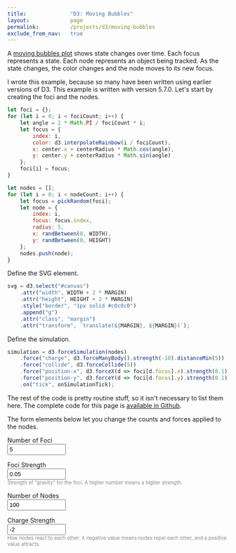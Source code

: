 ```yaml
---
title:              "D3: Moving Bubbles"
layout:             page
permalink:          /projects/d3/moving-bubbles
exclude_from_nav:   true
---
```


A [moving bubbles plot](https://flowingdata.com/2017/05/17/american-workday/) shows state changes over time. Each focus represents a state. Each node represents an object being tracked. As the state changes, the color changes and the node moves to its new focus.

I wrote this example, because so many have been written using earlier versions of D3. This example is written with version 5.7.0. Let's start by creating the foci and the nodes.

```js
let foci = {};
for (let i = 0; i < fociCount; i++) {
    let angle = 2 * Math.PI / fociCount * i;
    let focus = {
        index: i,
        color: d3.interpolateRainbow(i / fociCount),
        x: center.x + centerRadius * Math.cos(angle),
        y: center.y + centerRadius * Math.sin(angle)
    };
    foci[i] = focus;
}

let nodes = [];
for (let i = 0; i < nodeCount; i++) {
    let focus = pickRandom(foci);
    let node = {
        index: i,
        focus: focus.index,
        radius: 5,
        x: randBetween(0, WIDTH),
        y: randBetween(0, HEIGHT)
    };
    nodes.push(node);
}
```

Define the SVG element.

```js
svg = d3.select("#canvas")
    .attr("width", WIDTH + 2 * MARGIN)
    .attr("height", HEIGHT + 2 * MARGIN)
    .style("border", "1px solid #c0c0c0")
    .append("g")
    .attr("class", "margin")
    .attr("transform", `translate(${MARGIN}, ${MARGIN})`);
```

Define the simulation.

```js
simulation = d3.forceSimulation(nodes)
    .force("charge", d3.forceManyBody().strength(-10).distanceMin(5))
    .force("collide", d3.forceCollide(5))
    .force("position-x", d3.forceX(d => foci[d.focus].x).strength(0.1))
    .force("position-y", d3.forceY(d => foci[d.focus].y).strength(0.1))
    .on("tick", onSimulationTick);
```

The rest of the code is pretty routine stuff, so it isn't necessary to list them here. The complete code for this page is [available in Github](https://github.com/jarrettmeyer/jarrettmeyer.github.io/tree/master/projects/d3/moving-bubbles).

The form elements below let you change the counts and forces applied to the nodes.


<form>
    <div style="margin-bottom: 1em;">
        <label style="display: block;">Number of Foci</label>
        <input type="number" id="foci_count" min="2" max="20" value="5" style="display: block; width: 10em; padding: 3px;">
    </div>
    <div style="margin-bottom: 1em;">
        <label style="display: block;">Foci Strength</label>
        <input type="number" id="foci_strength" min="0" max="10" value="0.05" step="0.01" style="display: block; width: 10em; padding: 3px;">
        <div style="color: #888; font-size: 80%;">Strength of "gravity" for the foci. A higher number means a higher strength.</div>
    </div>
    <div style="margin-bottom: 1em;">
        <label style="display: block;">Number of Nodes</label>
        <input type="number" id="node_count" min="1" max="1000" value="100" style="display: block; width: 10em; padding: 3px;">
    </div>
    <div style="margin-bottom: 1em;">
        <label style="display: block;">Charge Strength</label>
        <input type="number" id="charge_strength" min="-100" max="100" value="-2" style="display: block; width: 10em; padding: 3px;">
        <div style="color: #888; font-size: 80%;">How nodes react to each other. A negative value means nodes repel each other, and a positive value attracts.</div>
    </div>
    
</form>
<svg id="canvas"></svg>

<script src="/assets/js/d3/5.7.0/d3.min.js"></script>
<script src="/projects/d3/moving-bubbles/moving-bubbles.js"></script>
